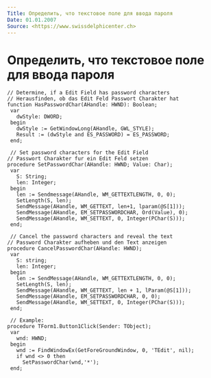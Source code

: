 ```yaml
---
Title: Определить, что текстовое поле для ввода пароля
Date: 01.01.2007
Source: <https://www.swissdelphicenter.ch>
---
```



Определить, что текстовое поле для ввода пароля
===============================================


    // Determine, if a Edit Field has password characters 
    // Herausfinden, ob das Edit Feld Passwort Charakter hat 
    function HasPasswordChar(AHandle: HWND): Boolean;
     var
       dwStyle: DWORD;
     begin
       dwStyle := GetWindowLong(AHandle, GWL_STYLE);
       Result := (dwStyle and ES_PASSWORD) = ES_PASSWORD;
     end;
     
     // Set password characters for the Edit Field 
    // Passwort Charakter fur ein Edit Feld setzen 
    procedure SetPasswordChar(AHandle: HWND; Value: Char);
     var
       S: String;
       len: Integer;
     begin
       len := Sendmessage(AHandle, WM_GETTEXTLENGTH, 0, 0);
       SetLength(S, len);
       SendMessage(AHandle, WM_GETTEXT, len+1, lparam(@S[1]));
       SendMessage(AHandle, EM_SETPASSWORDCHAR, Ord(Value), 0);
       SendMessage(AHandle, WM_SETTEXT, 0, Integer(PChar(S)));
     end;
     
     // Cancel the password characters and reveal the text 
    // Password Charakter aufheben und den Text anzeigen 
    procedure CancelPasswordChar(AHandle: HWND);
     var
       S: string;
       len: Integer;
     begin
       len := SendMessage(AHandle, WM_GETTEXTLENGTH, 0, 0);
       SetLength(S, len);
       SendMessage(AHandle, WM_GETTEXT, len + 1, lParam(@S[1]));
       SendMessage(AHandle, EM_SETPASSWORDCHAR, 0, 0);
       SendMessage(AHandle, WM_SETTEXT, 0, Integer(PChar(S)));
     end;
     
     // Example: 
    procedure TForm1.Button1Click(Sender: TObject);
     var
       wnd: HWND;
     begin
       wnd := FindWindowEx(GetForeGroundWindow, 0, 'TEdit', nil);
       if wnd <> 0 then
         SetPasswordChar(wnd,'*');
     end;

